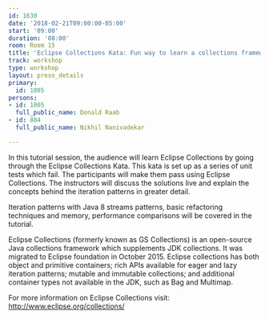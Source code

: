 ```yaml
---
id: 1630
date: '2018-02-21T09:00:00-05:00'
start: '09:00'
duration: '08:00'
room: Room 15
title: 'Eclipse Collections Kata: Fun way to learn a collections framework'
track: workshop
type: workshop
layout: preso_details
primary:
  id: 1005
persons:
- id: 1005
  full_public_name: Donald Raab
- id: 884
  full_public_name: Nikhil Nanivadekar

---
```

In this tutorial session, the audience will learn Eclipse Collections by going through the Eclipse Collections Kata. This kata is set up as a series of unit tests which fail. The participants will make them pass using Eclipse Collections. The instructors will discuss the solutions live and explain the concepts behind the iteration patterns in greater detail.

Iteration patterns with Java 8 streams patterns, basic refactoring techniques and memory, performance comparisons will be covered in the tutorial.

Eclipse Collections (formerly known as GS Collections) is an open-source Java collections framework which supplements JDK collections. It was migrated to Eclipse foundation in October 2015. Eclipse collections has both object and primitive containers; rich APIs available for eager and lazy iteration patterns; mutable and immutable collections; and additional container types not available in the JDK, such as Bag and Multimap. 

For more information on Eclipse Collections visit: http://www.eclipse.org/collections/